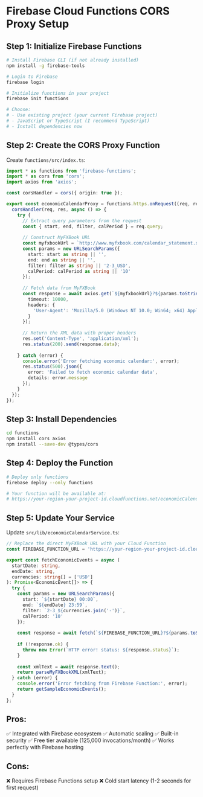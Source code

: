 # Firebase Cloud Functions CORS Proxy Setup

## Step 1: Initialize Firebase Functions

```bash
# Install Firebase CLI (if not already installed)
npm install -g firebase-tools

# Login to Firebase
firebase login

# Initialize functions in your project
firebase init functions

# Choose:
# - Use existing project (your current Firebase project)
# - JavaScript or TypeScript (I recommend TypeScript)
# - Install dependencies now
```

## Step 2: Create the CORS Proxy Function

Create `functions/src/index.ts`:

```typescript
import * as functions from 'firebase-functions';
import * as cors from 'cors';
import axios from 'axios';

const corsHandler = cors({ origin: true });

export const economicCalendarProxy = functions.https.onRequest((req, res) => {
  corsHandler(req, res, async () => {
    try {
      // Extract query parameters from the request
      const { start, end, filter, calPeriod } = req.query;
      
      // Construct MyFXBook URL
      const myfxbookUrl = `http://www.myfxbook.com/calendar_statement.xml`;
      const params = new URLSearchParams({
        start: start as string || '',
        end: end as string || '',
        filter: filter as string || '2-3_USD',
        calPeriod: calPeriod as string || '10'
      });
      
      // Fetch data from MyFXBook
      const response = await axios.get(`${myfxbookUrl}?${params.toString()}`, {
        timeout: 10000,
        headers: {
          'User-Agent': 'Mozilla/5.0 (Windows NT 10.0; Win64; x64) AppleWebKit/537.36'
        }
      });
      
      // Return the XML data with proper headers
      res.set('Content-Type', 'application/xml');
      res.status(200).send(response.data);
      
    } catch (error) {
      console.error('Error fetching economic calendar:', error);
      res.status(500).json({ 
        error: 'Failed to fetch economic calendar data',
        details: error.message 
      });
    }
  });
});
```

## Step 3: Install Dependencies

```bash
cd functions
npm install cors axios
npm install --save-dev @types/cors
```

## Step 4: Deploy the Function

```bash
# Deploy only functions
firebase deploy --only functions

# Your function will be available at:
# https://your-region-your-project-id.cloudfunctions.net/economicCalendarProxy
```

## Step 5: Update Your Service

Update `src/lib/economicCalendarService.ts`:

```typescript
// Replace the direct MyFXBook URL with your Cloud Function
const FIREBASE_FUNCTION_URL = 'https://your-region-your-project-id.cloudfunctions.net/economicCalendarProxy';

export const fetchEconomicEvents = async (
  startDate: string,
  endDate: string,
  currencies: string[] = ['USD']
): Promise<EconomicEvent[]> => {
  try {
    const params = new URLSearchParams({
      start: `${startDate} 00:00`,
      end: `${endDate} 23:59`,
      filter: `2-3_${currencies.join('-')}`,
      calPeriod: '10'
    });
    
    const response = await fetch(`${FIREBASE_FUNCTION_URL}?${params.toString()}`);
    
    if (!response.ok) {
      throw new Error(`HTTP error! status: ${response.status}`);
    }
    
    const xmlText = await response.text();
    return parseMyFXBookXML(xmlText);
  } catch (error) {
    console.error('Error fetching from Firebase Function:', error);
    return getSampleEconomicEvents();
  }
};
```

## Pros:
✅ Integrated with Firebase ecosystem
✅ Automatic scaling
✅ Built-in security
✅ Free tier available (125,000 invocations/month)
✅ Works perfectly with Firebase hosting

## Cons:
❌ Requires Firebase Functions setup
❌ Cold start latency (1-2 seconds for first request)

